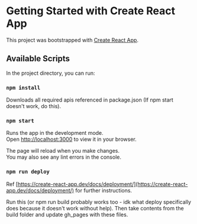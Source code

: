 # Getting Started with Create React App

This project was bootstrapped with [Create React App](https://github.com/facebook/create-react-app).

## Available Scripts

In the project directory, you can run:

### `npm install`

Downloads all required apis referenced in package.json (If npm start doesn't work, do this).

### `npm start`

Runs the app in the development mode.\
Open [http://localhost:3000](http://localhost:3000) to view it in your browser.

The page will reload when you make changes.\
You may also see any lint errors in the console.

### `npm run deploy`

Ref [https://create-react-app.dev/docs/deployment/](https://create-react-app.dev/docs/deployment/) for further instructions.

Run this (or npm run build probably works too - idk what deploy specifically does because it doesn't work without help). Then take contents from the build folder and update gh_pages with these files.